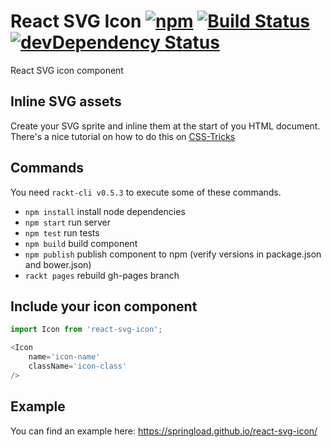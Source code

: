 # React SVG Icon [![npm](https://img.shields.io/npm/v/react-svg-icon.svg?style=flat-square)](https://www.npmjs.com/package/react-svg-icon) [![Build Status](https://travis-ci.org/springload/react-svg-icon.svg?branch=master)](https://travis-ci.org/springload/react-svg-icon) [![devDependency Status](https://david-dm.org/springload/react-svg-icon/dev-status.svg)](https://david-dm.org/springload/react-svg-icon#info=devDependencies)

React SVG icon component

## Inline SVG assets

Create your SVG sprite and inline them at the start of you HTML document. There's a nice tutorial on how to do this on [CSS-Tricks](https://css-tricks.com/svg-sprites-use-better-icon-fonts/)

## Commands

You need `rackt-cli v0.5.3` to execute some of these commands.

- `npm install` install node dependencies
- `npm start` run server
- `npm test` run tests
- `npm build` build component
- `npm publish` publish component to npm (verify versions in package.json and bower.json)
- `rackt pages` rebuild gh-pages branch


## Include your icon component

```js
import Icon from 'react-svg-icon';

<Icon
    name='icon-name'
    className='icon-class'
/>
```

## Example

You can find an example here: https://springload.github.io/react-svg-icon/